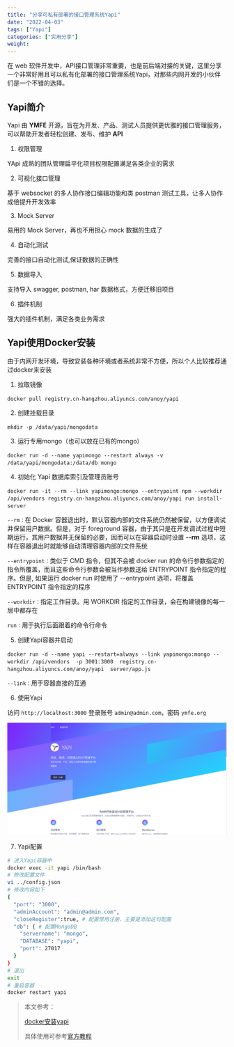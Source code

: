 ```yaml
---
title: "分享可私有部署的接口管理系统Yapi"
date: "2022-04-03"
tags: ["Yapi"]
categories: ["实用分享"]
weight:
---
```


在 web 软件开发中，API接口管理非常重要，也是前后端对接的关键，这里分享一个非常好用且可以私有化部署的接口管理系统Yapi，对那些内网开发的小伙伴们是一个不错的选择。

## Yapi简介

Yapi 由 **YMFE** 开源，旨在为开发、产品、测试人员提供更优雅的接口管理服务，可以帮助开发者轻松创建、发布、维护 **API**

1. 权限管理

YApi 成熟的团队管理扁平化项目权限配置满足各类企业的需求

2. 可视化接口管理

基于 websocket 的多人协作接口编辑功能和类 postman 测试工具，让多人协作成倍提升开发效率

3. Mock Server

易用的 Mock Server，再也不用担心 mock 数据的生成了

4. 自动化测试

完善的接口自动化测试,保证数据的正确性

5. 数据导入

支持导入 swagger, postman, har 数据格式，方便迁移旧项目

6. 插件机制

强大的插件机制，满足各类业务需求

## Yapi使用Docker安装

由于内网开发环境，导致安装各种环境或者系统非常不方便，所以个人比较推荐通过docker来安装

1. 拉取镜像

`docker pull registry.cn-hangzhou.aliyuncs.com/anoy/yapi`

2. 创建挂载目录

`mkdir -p /data/yapi/mongodata`

3. 运行专用mongo（也可以放在已有的mongo）

`docker run -d --name yapimongo --restart always -v /data/yapi/mongodata:/data/db mongo`

4. 初始化 Yapi 数据库索引及管理员账号

`docker run -it --rm --link yapimongo:mongo --entrypoint npm --workdir /api/vendors registry.cn-hangzhou.aliyuncs.com/anoy/yapi run install-server`

`--rm：`在 Docker 容器退出时，默认容器内部的文件系统仍然被保留，以方便调试并保留用户数据。但是，对于 foreground 容器，由于其只是在开发调试过程中短期运行，其用户数据并无保留的必要，因而可以在容器启动时设置 **--rm** 选项，这样在容器退出时就能够自动清理容器内部的文件系统

`--entrypoint：`类似于 CMD 指令，但其不会被 docker run 的命令行参数指定的指令所覆盖，而且这些命令行参数会被当作参数送给 ENTRYPOINT 指令指定的程序。但是, 如果运行 docker run 时使用了 --entrypoint 选项，将覆盖 ENTRYPOINT 指令指定的程序

`--workdir：`指定工作目录。用 WORKDIR 指定的工作目录，会在构建镜像的每一层中都存在

`run：`用于执行后面跟着的命令行命令

5. 创建Yapi容器并启动

`docker run -d --name yapi --restart=always --link yapimongo:mongo --workdir /api/vendors  -p 3001:3000  registry.cn-hangzhou.aliyuncs.com/anoy/yapi  server/app.js`

`--link：`用于容器直接的互通

6. 使用Yapi

访问 `http://localhost:3000` 登录账号 `admin@admin.com`，密码 `ymfe.org`

![](images/1.png)

7. Yapi配置

```bash
# 进入Yapi容器中
docker exec -it yapi /bin/bash
# 修改配置文件
vi ../config.json
# 修改内容如下
{
  "port": "3000",
  "adminAccount": "admin@admin.com",
  "closeRegister":true, # 配置禁用注册，主要是添加这句配置
  "db": { # 配置MongoDB
    "servername": "mongo",
    "DATABASE": "yapi",
    "port": 27017
  }
}
# 退出
exit
# 重启容器
docker restart yapi
```

> 本文参考：
>
> [docker安装yapi](https://www.cnblogs.com/binz/p/12684610.html)
>
> 具体使用可参考[官方教程](https://hellosean1025.github.io/yapi/documents/index.html)
